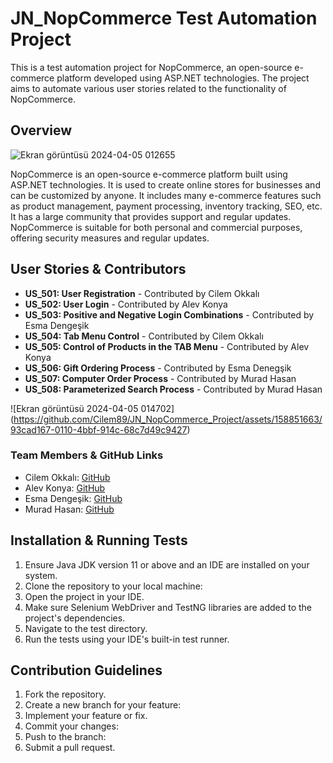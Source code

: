 # JN_NopCommerce Test Automation Project

This is a test automation project for NopCommerce, an open-source e-commerce platform developed using ASP.NET technologies. 
The project aims to automate various user stories related to the functionality of NopCommerce.

## Overview


![Ekran görüntüsü 2024-04-05 012655](https://github.com/Cilem89/JN_NopCommerce_Project/assets/158851663/a7477795-ef01-4d1a-8c9c-6d2ac011fd8d)

NopCommerce is an open-source e-commerce platform built using ASP.NET technologies. It is used to create online stores for businesses and can be customized by anyone. It includes many e-commerce features such as product management, payment processing, inventory tracking, SEO, etc. It has a large community that provides support and regular updates. NopCommerce is suitable for both personal and commercial purposes, offering security measures and regular updates.

## User Stories & Contributors

- **US_501: User Registration** - Contributed by Cilem Okkalı
- **US_502: User Login** - Contributed by Alev Konya
- **US_503: Positive and Negative Login Combinations** - Contributed by Esma Dengeşik
- **US_504: Tab Menu Control** - Contributed by Cilem Okkalı
- **US_505: Control of Products in the TAB Menu** - Contributed by Alev Konya
- **US_506: Gift Ordering Process** - Contributed by Esma Denegşik
- **US_507: Computer Order Process** - Contributed by Murad Hasan
- **US_508: Parameterized Search Process** - Contributed by Murad Hasan

![Ekran görüntüsü 2024-04-05 014702]
(https://github.com/Cilem89/JN_NopCommerce_Project/assets/158851663/93cad167-0110-4bbf-914c-68c7d49c9427)

### Team Members & GitHub Links
- Cilem Okkalı: [GitHub](https://github.com/Cilem89)                                      
- Alev Konya: [GitHub](https://github.com/Alev91)                              
- Esma Dengeşik: [GitHub](https://github.com/esmadengesik)
- Murad Hasan: [GitHub](https://github.com/MuradHasan0)

## Installation & Running Tests

1. Ensure Java JDK version 11 or above and an IDE are installed on your system.
2. Clone the repository to your local machine:
3. Open the project in your IDE.
4. Make sure Selenium WebDriver and TestNG libraries are added to the project's dependencies.
5. Navigate to the test directory.
6. Run the tests using your IDE's built-in test runner.

## Contribution Guidelines

1. Fork the repository.
2. Create a new branch for your feature: 
3. Implement your feature or fix.
4. Commit your changes: 
5. Push to the branch: 
6. Submit a pull request.
